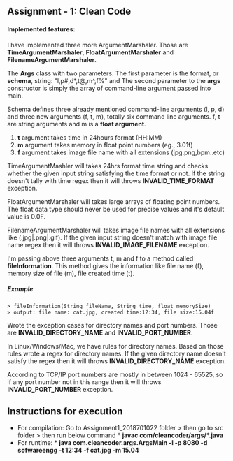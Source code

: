 ## Assignment - 1: Clean Code

#### Implemented features:
I have implemented three more ArgumentMarshaler. Those are **TimeArgumentMarshaler**, **FloatArgumentMarshaler** and **FilenameArgumentMarshaler**.

The **Args** class with two parameters. The first parameter is the format, or **schema**, string: "l,p#,d*,t@,m^,f%" and The second parameter to the **args** constructor is simply the array of command-line argument passed into main.

Schema defines three already mentioned command-line arguments (l, p, d) and three new arguments (f, t, m), totally six command line arguments. f, t are string arguments and m is a **float argument**.

1. **t** argument takes time in 24hours format (HH:MM)
2. **m** argument takes memory in float point numbers (eg., 3.01f)
3. **f** argument takes image file name with all extensions (jpg,png,bpm..etc)

TimeArgumentMashler will takes 24hrs format time string and checks whether the given input string satisfying the time format or not. If the string doesn't tally with time regex then it will throws **INVALID_TIME_FORMAT** exception.

FloatArgumentMarshaler will takes large arrays of floating point numbers. The float data type should never be used for precise values and it's default value is 0.0F.

FilenameArgumentMarshaler will takes image file names with all extensions like (.jpg|.png|.gif). If the given input string doesn't match with image file name regex then it will throws **INVALID_IMAGE_FILENAME** exception.

I'm passing above three arguments t, m and f to a method called **fileInformation**. This method gives the information like file name (f), memory size of file (m), file created time (t).

##### Example 
    > fileInformation(String fileName, String time, float memorySize)
    > output: file name: cat.jpg, created time:12:34, file size:15.04f
  
Wrote the exception cases for directory names and port numbers. Those are **INVALID_DIRECTORY_NAME** and **INVALID_PORT_NUMBER**.

In Linux/Windows/Mac, we have rules for directory names. Based on those rules wrote a regex for directory names. If the given directory name doesn't satisfy the regex then it will throws **INVALID_DIRECTORY_NAME** exception.

According to TCP/IP port numbers are mostly in between 1024 - 65525, so if any port number not in this range then it will throws **INVALID_PORT_NUMBER** exception.


## Instructions for execution

* For compilation: Go to Assignment1_2018701022 folder > then go to src folder > then run below command *
  **javac com/cleancoder/args/*.java**
* For runtime: *
  **java com.cleancoder.args.ArgsMain -l -p 8080 -d sofwareengg -t 12:34 -f cat.jpg -m 15.04**


